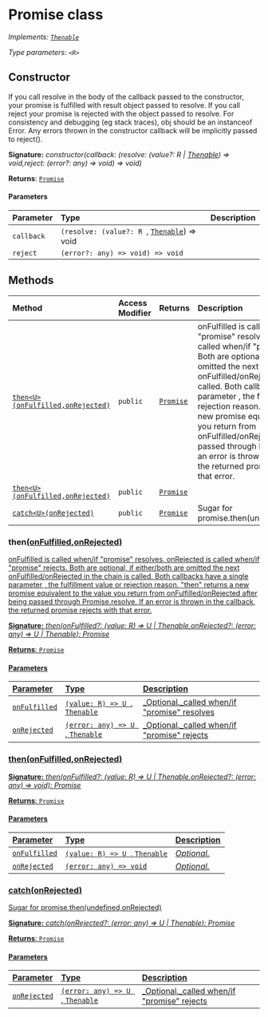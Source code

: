 # Promise <R> class

_Implements: [`Thenable`](targetLink)<R>_

_Type parameters: `<R>`_




## Constructor
If you call resolve in the body of the callback passed to the constructor, 
your promise is fulfilled with result object passed to resolve. 
If you call reject your promise is rejected with the object passed to resolve. 
For consistency and debugging (eg stack traces), obj should be an instanceof Error. 
Any errors thrown in the constructor callback will be implicitly passed to reject().

**Signature:** _constructor(callback: (resolve: (value?: R | [Thenable](../es6-promise/thenable.md)<R>) => void,reject: (error?: any) => void) => void)_

**Returns**: [`Promise`](../es6-promise/promise.md)



#### Parameters


| Parameter	   | Type    | Description |
|:-------------|:---------------|:------------|
| `callback`    | `(resolve: (value?: R `, [`Thenable`](targetLink)<R>) => void |  |
| `reject`    | `(error?: any) => void) => void` |  |





## Methods

| Method	   | Access Modifier | Returns	| Description|
|:-------------|:----|:-------|:-----------|
|[`then<U>(onFulfilled,onRejected)`](#then<u>onfulfilledonrejected)     | `public` | [`Promise`](targetLink)<U> | onFulfilled is called when/if "promise" resolves. onRejected is called when/if "promise" rejects.  Both are optional, if either/both are omitted the next onFulfilled/onRejected in the chain is called.  Both callbacks have a single parameter , the fulfillment value or rejection reason.  "then" returns a new promise equivalent to the value you return from onFulfilled/onRejected after being passed through Promise.resolve.  If an error is thrown in the callback, the returned promise rejects with that error.   |
|[`then<U>(onFulfilled,onRejected)`](#then<u>onfulfilledonrejected)     | `public` | [`Promise`](targetLink)<U> |  |
|[`catch<U>(onRejected)`](#catch<u>onrejected)     | `public` | [`Promise`](targetLink)<U> | Sugar for promise.then(undefined,onRejected)   |





### then<U>(onFulfilled,onRejected)

onFulfilled is called when/if "promise" resolves. onRejected is called when/if "promise" rejects. 
Both are optional, if either/both are omitted the next onFulfilled/onRejected in the chain is called. 
Both callbacks have a single parameter , the fulfillment value or rejection reason. 
"then" returns a new promise equivalent to the value you return from onFulfilled/onRejected after being passed through Promise.resolve. 
If an error is thrown in the callback, the returned promise rejects with that error. 


**Signature:** _then<U>(onFulfilled?: (value: R) => U | [Thenable](../es6-promise/thenable.md)<U>,onRejected?: (error: any) => U | Thenable<U>): [Promise](../es6-promise/promise.md)<U>_

**Returns**: [`Promise`](targetLink)<U>



#### Parameters


| Parameter	   | Type    | Description |
|:-------------|:---------------|:------------|
| `onFulfilled`    | `(value: R) => U `, [`Thenable`](targetLink)<U> | _Optional._called when/if "promise" resolves |
| `onRejected`    | `(error: any) => U `, [`Thenable`](targetLink)<U> | _Optional._called when/if "promise" rejects |


### then<U>(onFulfilled,onRejected)



**Signature:** _then<U>(onFulfilled?: (value: R) => U | [Thenable](../es6-promise/thenable.md)<U>,onRejected?: (error: any) => void): [Promise](../es6-promise/promise.md)<U>_

**Returns**: [`Promise`](targetLink)<U>



#### Parameters


| Parameter	   | Type    | Description |
|:-------------|:---------------|:------------|
| `onFulfilled`    | `(value: R) => U `, [`Thenable`](targetLink)<U> | _Optional._ |
| `onRejected`    | `(error: any) => void` | _Optional._ |


### catch<U>(onRejected)

Sugar for promise.then(undefined,onRejected) 


**Signature:** _catch<U>(onRejected?: (error: any) => U | [Thenable](../es6-promise/thenable.md)<U>): [Promise](../es6-promise/promise.md)<U>_

**Returns**: [`Promise`](targetLink)<U>



#### Parameters


| Parameter	   | Type    | Description |
|:-------------|:---------------|:------------|
| `onRejected`    | `(error: any) => U `, [`Thenable`](targetLink)<U> | _Optional._called when/if "promise" rejects |

